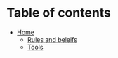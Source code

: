# Table of contents

* [Home](README.md)
  * [Rules and beleifs](readme/rules-and-beleifs.md)
  * [Tools](readme/tools.md)
